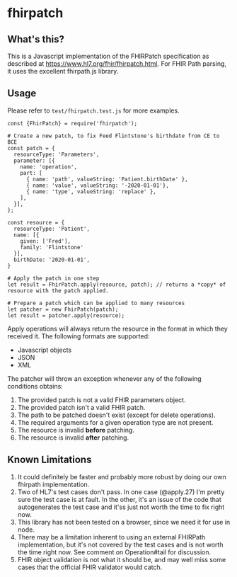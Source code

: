 # fhirpatch

## What's this?
This is a Javascript implementation of the FHIRPatch specification as 
described at https://www.hl7.org/fhir/fhirpatch.html.  For FHIR Path 
parsing, it uses the excellent fhirpath.js library.

## Usage

Please refer to `test/fhirpatch.test.js` for more examples.

```
const {FhirPatch} = require('fhirpatch');

# Create a new patch, to fix Feed Flintstone's birthdate from CE to BCE
const patch = {
  resourceType: 'Parameters',
  parameter: [{
    name: 'operation',
    part: [
      { name: 'path', valueString: 'Patient.birthDate' },
      { name: 'value', valueString: '-2020-01-01'},
      { name: 'type', valueString: 'replace' },
    ],
  }],       
};

const resource = {
  resourceType: 'Patient',
  name: [{
    given: ['Fred'],
    family: 'Flintstone'
  }],
  birthDate: '2020-01-01',
}

# Apply the patch in one step
let result = FhirPatch.apply(resource, patch); // returns a *copy* of resource with the patch applied.

# Prepare a patch which can be applied to many resources
let patcher = new FhirPatch(patch);
let result = patcher.apply(resource);
```

Apply operations will always return the resource in the format in which they received it.  The following
formats are supported:

* Javascript objects
* JSON
* XML

The patcher will throw an exception whenever any of the following conditions obtains:

1. The provided patch is not a valid FHIR parameters object.
2. The provided patch isn't a valid FHIR patch.
3. The path to be patched doesn't exist (except for delete operations).
4. The required arguments for a given operation type are not present.
5. The resource is invalid **before** patching.
6. The resource is invalid **after** patching.

## Known Limitations

1. It could definitely be faster and probably more robust by doing our own 
   fhirpath implementation.
2. Two of HL7's test cases don't pass.  In one case (@apply.27) I'm pretty 
   sure the test case is at fault.  In the other, it's an issue of the 
   code that autogenerates the test case and it'ss just not worth the time to 
   fix right now.
3. This library has not been tested on a browser, since we need it for use in node.
4. There may be a limitation inherent to using an external FHIRPath implementation,
   but it's not covered by the test cases and is not worth the time right now.  See 
   comment on Operation#tail for discussion.
5. FHIR object validation is not what it should be, and may well miss some cases
   that the official FHIR validator would catch.


